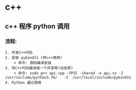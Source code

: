 # c++ 
## c++ 程序 python 调用
### 流程:
```shell
1. 开发C++代码
2. 安装 pybind11 (供c++使用)
    + 命令: 源码编译安装
3. 将C++代码编译成一个共享库(动态库)
    + 命令: sudo g++ api.cpp -fPIC -shared -o api.so -I  /usr/include/python3.7m/   -I  /usr/local/include/pybind11
4. Python 通过调用
``` 